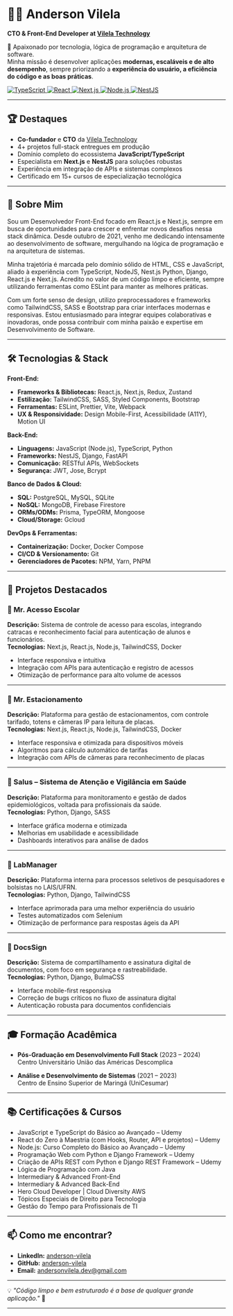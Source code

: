 # 👨‍💻 Anderson Vilela  
**CTO & Front-End Developer at [Vilela Technology](https://www.linkedin.com/company/vilela-technology/about/)**

🚀 Apaixonado por tecnologia, lógica de programação e arquitetura de software.  
Minha missão é desenvolver aplicações **modernas, escaláveis e de alto desempenho**, sempre priorizando a **experiência do usuário, a eficiência do código e as boas práticas**.

<p align="left">
  <a href="https://www.typescriptlang.org/">
    <img alt="TypeScript" src="https://img.shields.io/badge/TypeScript-007ACC?style=for-the-badge&logo=typescript&logoColor=white" />
  </a>
  
  <a href="https://reactjs.org/">
    <img alt="React" src="https://img.shields.io/badge/React-20232A?style=for-the-badge&logo=react&logoColor=61DAFB" />
  </a>
  <a href="https://nextjs.org/">
    <img alt="Next.js" src="https://img.shields.io/badge/Next.js-000000?style=for-the-badge&logo=next.js&logoColor=white" />
  </a>
  
  <a href="https://nodejs.org/">
    <img alt="Node.js" src="https://img.shields.io/badge/Node.js-339933?style=for-the-badge&logo=nodedotjs&logoColor=white" />
  </a>
  <a href="https://nestjs.com/">
    <img alt="NestJS" src="https://img.shields.io/badge/NestJS-E0234E?style=for-the-badge&logo=nestjs&logoColor=white" />
  </a>
</p>

---

## 🏆 Destaques

- **Co-fundador** e **CTO** da [Vilela Technology](https://www.linkedin.com/company/vilela-technology/about/)
- 4+ projetos full-stack entregues em produção
- Domínio completo do ecossistema **JavaScript/TypeScript**
- Especialista em **Next.js** e **NestJS** para soluções robustas
- Experiência em integração de APIs e sistemas complexos
- Certificado em 15+ cursos de especialização tecnológica

---

## 👤 Sobre Mim

Sou um Desenvolvedor Front-End focado em React.js e Next.js, sempre em busca de oportunidades para crescer e enfrentar novos desafios nessa stack dinâmica. Desde outubro de 2021, venho me dedicando intensamente ao desenvolvimento de software, mergulhando na lógica de programação e na arquitetura de sistemas.

Minha trajetória é marcada pelo domínio sólido de HTML, CSS e JavaScript, aliado à experiência com TypeScript, NodeJS, Nest.js Python, Django, React.js e Next.js. Acredito no valor de um código limpo e eficiente, sempre utilizando ferramentas como ESLint para manter as melhores práticas.

Com um forte senso de design, utilizo preprocessadores e frameworks como TailwindCSS, SASS e Bootstrap para criar interfaces modernas e responsivas. Estou entusiasmado para integrar equipes colaborativas e inovadoras, onde possa contribuir com minha paixão e expertise em Desenvolvimento de Software.

---

## 🛠 Tecnologias & Stack

**Front-End:**  
- **Frameworks & Bibliotecas:** React.js, Next.js, Redux, Zustand  
- **Estilização:** TailwindCSS, SASS, Styled Components, Bootstrap  
- **Ferramentas:** ESLint, Prettier, Vite, Webpack  
- **UX & Responsividade:** Design Mobile-First, Acessibilidade (A11Y), Motion UI  

**Back-End:**  
- **Linguagens:** JavaScript (Node.js), TypeScript, Python  
- **Frameworks:** NestJS, Django, FastAPI  
- **Comunicação:** RESTful APIs, WebSockets  
- **Segurança:** JWT, Jose, Bcrypt  

**Banco de Dados & Cloud:**  
- **SQL:** PostgreSQL, MySQL, SQLite  
- **NoSQL:** MongoDB, Firebase Firestore  
- **ORMs/ODMs:** Prisma, TypeORM, Mongoose  
- **Cloud/Storage:** Gcloud  

**DevOps & Ferramentas:**  
- **Containerização:** Docker, Docker Compose  
- **CI/CD & Versionamento:** Git  
- **Gerenciadores de Pacotes:** NPM, Yarn, PNPM

---

## 🚀 Projetos Destacados

### 🔹 Mr. Acesso Escolar  
**Descrição:** Sistema de controle de acesso para escolas, integrando catracas e reconhecimento facial para autenticação de alunos e funcionários.  
**Tecnologias:** Next.js, React.js, Node.js, TailwindCSS, Docker  
- Interface responsiva e intuitiva  
- Integração com APIs para autenticação e registro de acessos  
- Otimização de performance para alto volume de acessos

---

### 🔹 Mr. Estacionamento  
**Descrição:** Plataforma para gestão de estacionamentos, com controle tarifado, totens e câmeras IP para leitura de placas.  
**Tecnologias:** Next.js, React.js, Node.js, TailwindCSS, Docker  
- Interface responsiva e otimizada para dispositivos móveis  
- Algoritmos para cálculo automático de tarifas  
- Integração com APIs de câmeras para reconhecimento de placas

---

### 🔹 Salus – Sistema de Atenção e Vigilância em Saúde  
**Descrição:** Plataforma para monitoramento e gestão de dados epidemiológicos, voltada para profissionais da saúde.  
**Tecnologias:** Python, Django, SASS  
- Interface gráfica moderna e otimizada  
- Melhorias em usabilidade e acessibilidade  
- Dashboards interativos para análise de dados

---

### 🔹 LabManager  
**Descrição:** Plataforma interna para processos seletivos de pesquisadores e bolsistas no LAIS/UFRN.  
**Tecnologias:** Python, Django, TailwindCSS  
- Interface aprimorada para uma melhor experiência do usuário  
- Testes automatizados com Selenium  
- Otimização de performance para respostas ágeis da API

---

### 🔹 DocsSign  
**Descrição:** Sistema de compartilhamento e assinatura digital de documentos, com foco em segurança e rastreabilidade.  
**Tecnologias:** Python, Django, BulmaCSS  
- Interface mobile-first responsiva  
- Correção de bugs críticos no fluxo de assinatura digital  
- Autenticação robusta para documentos confidenciais

---

## 🎓 Formação Acadêmica

- **Pós-Graduação em Desenvolvimento Full Stack** (2023 – 2024)  
  Centro Universitário União das Américas Descomplica  

- **Análise e Desenvolvimento de Sistemas** (2021 – 2023)  
  Centro de Ensino Superior de Maringá (UniCesumar)

---

## 📚 Certificações & Cursos

- JavaScript e TypeScript do Básico ao Avançado – Udemy  
- React do Zero à Maestria (com Hooks, Router, API e projetos) – Udemy  
- Node.js: Curso Completo do Básico ao Avançado – Udemy  
- Programação Web com Python e Django Framework – Udemy  
- Criação de APIs REST com Python e Django REST Framework – Udemy  
- Lógica de Programação com Java  
- Intermediary & Advanced Front-End  
- Intermediary & Advanced Back-End  
- Hero Cloud Developer | Cloud Diversity AWS  
- Tópicos Especiais de Direito para Tecnologia  
- Gestão do Tempo para Profissionais de TI

---

## 📫 Como me encontrar?

- **LinkedIn:** [anderson-vilela](https://www.linkedin.com/in/anderson-vilela)  
- **GitHub:** [anderson-vilela](https://github.com/anderson-vilela)  
- **Email:** [andersonvilela.dev@gmail.com](mailto:andersonvilela.dev@gmail.com)

---

💡 _"Código limpo e bem estruturado é a base de qualquer grande aplicação."_ 🚀

---



